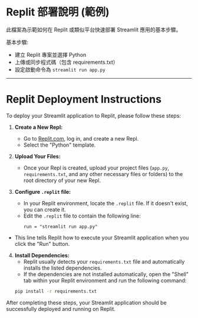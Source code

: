 # Replit 部署說明 (範例)

此檔案為示範如何在 Replit 或類似平台快速部署 Streamlit 應用的基本步驟。

基本步驟:
- 建立 Replit 專案並選擇 Python
- 上傳或同步程式碼（包含 requirements.txt）
- 設定啟動命令為 `streamlit run app.py`

---

# Replit Deployment Instructions

To deploy your Streamlit application to Replit, please follow these steps:

1.  **Create a New Repl:**
    *   Go to [Replit.com](https://replit.com/), log in, and create a new Repl.
    *   Select the "Python" template.

2.  **Upload Your Files:**
    *   Once your Repl is created, upload your project files (`app.py`, `requirements.txt`, and any other necessary files or folders) to the root directory of your new Repl.

3.  **Configure `.replit` file:**
    *   In your Replit environment, locate the `.replit` file. If it doesn't exist, you can create it.
    *   Edit the `.replit` file to contain the following line:
        ```
        run = "streamlit run app.py"
        ```
 
  *   This line tells Replit how to execute your Streamlit application when you click the "Run" button.

4.  **Install Dependencies:**
    *   Replit usually detects your `requirements.txt` file and automatically installs the listed dependencies.
    *   If the dependencies are not installed automatically, open the "Shell" tab within your Replit environment and run the following command:
       ```bash
       pip install -r requirements.txt
       ```

After completing these steps, your Streamlit application should be successfully deployed and running on Replit.
